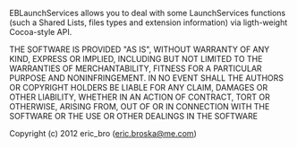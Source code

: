 EBLaunchServices allows you to deal with some LaunchServices functions (such a Shared Lists, files types and extension information) via ligth-weight Cocoa-style API.

THE SOFTWARE IS PROVIDED "AS IS", WITHOUT WARRANTY OF ANY KIND, EXPRESS OR IMPLIED, INCLUDING BUT NOT LIMITED TO THE WARRANTIES OF MERCHANTABILITY, FITNESS FOR A PARTICULAR PURPOSE AND NONINFRINGEMENT. IN NO EVENT SHALL THE AUTHORS OR COPYRIGHT HOLDERS BE LIABLE FOR ANY CLAIM, DAMAGES OR OTHER LIABILITY, WHETHER IN AN ACTION OF CONTRACT, TORT OR OTHERWISE, ARISING FROM, OUT OF OR IN CONNECTION WITH THE SOFTWARE OR THE USE OR OTHER DEALINGS IN THE SOFTWARE

Copyright (c) 2012 eric_bro (eric.broska@me.com)
 